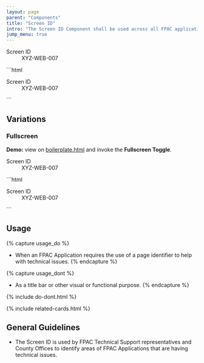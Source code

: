 ```yaml
---
layout: page
parent: "Components"
title: "Screen ID"
intro: "The Screen ID Component shall be used across all FPAC applications to better identify technical issues."
jump_menu: true
---
```


<div class="ds-preview">
  <div class="fsa-screen-id">
    <div class="fsa-screen-id__bd">
      <dl class="fsa-screen-id__dl">
        <dt class="fsa-screen-id__dt">Screen ID</dt>
        <dd class="fsa-screen-id__dd">XYZ-WEB-007</dd>
      </dl>
    </div>
  </div>
</div>
```html
<div class="fsa-screen-id">
  <div class="fsa-screen-id__bd">
    <dl class="fsa-screen-id__dl">
      <dt class="fsa-screen-id__dt">Screen ID</dt>
      <dd class="fsa-screen-id__dd">XYZ-WEB-007</dd>
    </dl>
  </div>
</div>
```

## Variations

### Fullscreen

<div class="fsa-alert fsa-alert--info fsa-alert--no-icon">
  <div class="fsa-alert__body">
    <p class="fsa-alert__text"><strong>Demo:</strong> view on <a href="https://usda-fsa.github.io/fsa-style/boilerplate.html">boilerplate.html</a> and invoke the <strong>Fullscreen Toggle</strong>.</p>
  </div>
</div>

<div class="ds-preview">
  <div class="fsa-screen-id fsa-screen-id--fullscreen">
    <div class="fsa-screen-id__bd">
      <dl class="fsa-screen-id__dl">
        <dt class="fsa-screen-id__dt">Screen ID</dt>
        <dd class="fsa-screen-id__dd">XYZ-WEB-007</dd>
      </dl>
    </div>
  </div>
</div>
```html
<div class="fsa-screen-id fsa-screen-id--fullscreen">
  <div class="fsa-screen-id__bd">
    <dl class="fsa-screen-id__dl">
      <dt class="fsa-screen-id__dt">Screen ID</dt>
      <dd class="fsa-screen-id__dd">XYZ-WEB-007</dd>
    </dl>
  </div>
</div>
```

## Usage

{% capture usage_do %}
* When an FPAC Application requires the use of a page identifier to help with technical issues.
{% endcapture %}

{% capture usage_dont %}
* As a title bar or other visual or functional purpose.
{% endcapture %}

{% include do-dont.html %}

{% include related-cards.html %}

## General Guidelines

* The Screen ID is used by FPAC Technical Support representatives and County Offices to identify areas of FPAC Applications that are having technical issues.
